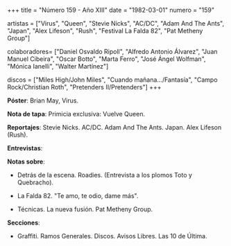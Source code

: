 +++
title = "Número 159 - Año XIII"
date = "1982-03-01"
numero = "159"

artistas = ["Virus", "Queen", "Stevie Nicks", "AC/DC", "Adam And The Ants", "Japan", "Alex Lifeson", "Rush", "Festival La Falda 82", "Pat Metheny Group"]

colaboradores= ["Daniel Osvaldo Ripoll", "Alfredo Antonio Álvarez", "Juan Manuel Cibeira", "Oscar Botto", "Marta Ferro", "José Ángel Wolfman", "Mónica Ianelli", "Walter Martínez"]

discos = ["Miles High/John Miles", "Cuando mañana.../Fantasía", "Campo Rock/Christian Roth", "Pretenders II/Pretenders"]
+++

**Póster**: Brian May, Virus.

**Nota de tapa**: Primicia exclusiva: Vuelve Queen.

**Reportajes**: Stevie Nicks. AC/DC. Adam And The Ants. Japan. Alex Lifeson (Rush).

**Entrevistas**: 

**Notas sobre**:

- Detrás de la escena. Roadies. (Entrevista a los plomos Toto y Quebracho).

- La Falda 82. "Te amo, te odio, dame más".

- Técnicas. La nueva fusión. Pat Metheny Group.

**Secciones**:

- Graffiti. Ramos Generales. Discos. Avisos Libres. Las 10 de Última.
